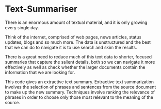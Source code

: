 # Text-Summariser
There is an enormous amount of textual material, and it is only growing every single day.

Think of the internet, comprised of web pages, news articles, status updates, blogs and so much more. The data is unstructured and the best that we can do to navigate it is to use search and skim the results.

There is a great need to reduce much of this text data to shorter, focused summaries that capture the salient details, both so we can navigate it more effectively as well as check whether the larger documents contain the information that we are looking for.

This code gives an extractive text summary.
Extractive text summarization involves the selection of phrases and sentences from the source document to make up the new summary. Techniques involve ranking the relevance of phrases in order to choose only those most relevant to the meaning of the source.
